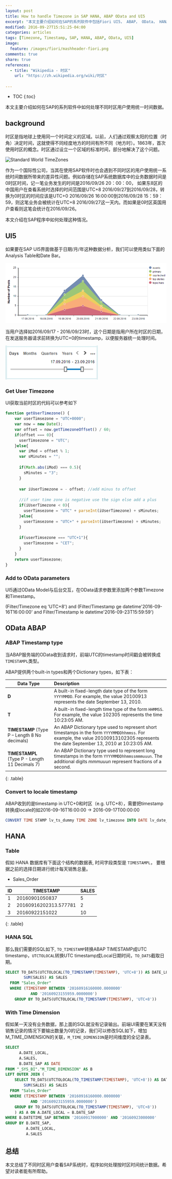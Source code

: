 ```yaml
---
layout: post
title: How to handle Timezone in SAP HANA, ABAP OData and UI5
excerpt: "本文主要介绍如何在SAP的系列软件中包括Fiori UI5， ABAP， OData， HANA，如何处理不同时区UTC用户使用统一时间timestamp数据。How to handle Timezone in SAP HANA, ABAP OData and UI5"
modified: 2016-09-27T15:51:25-04:00
categories: articles
tags: [Timezone, Timestamp, SAP, HANA, ABAP, OData, UI5]
image:
  feature: /images/fiori/mashheader-fiori.png
comments: true
share: true
references:
  - title: "Wikipedia - 时区"
    url: "https://zh.wikipedia.org/wiki/时区"

---
```


* TOC
{:toc}

本文主要介绍如何在SAP的系列软件中如何处理不同时区用户使用统一时间数据。

## background

时区是指地球上使用同一个时间定义的区域。以前，人们通过观察太阳的位置（时角）决定时间，这就使得不同经度地方的时间有所不同（地方时）。1863年，首次使用时区的概念。时区通过设立一个区域的标准时间，部分地解决了这个问题。

![Standard World TimeZones](https://upload.wikimedia.org/wikipedia/commons/8/88/World_Time_Zones_Map.png)

作为一个国际性公司，当其在使用SAP软件时也会遇到不同时区的用户使用统一系统时间数据所带来的差异性问题。例如存储在SAP系统数据库中的业务数据时间是0时区时间，记一笔业务发生的时间是2016/09/26 20：00：00， 如果东8区的中国用户在查看系统时选择的时间范围是UTC+8 2016/09/27到2016/09/28，转换为0时区的时间应该是UTC+0 2016/09/26 16:00:00到2016/09/28 15：59：59，则这笔业务会被统计在UTC+8 2016/09/27这一天内。而如果是0时区英国用户查看则这笔会统计在2016/09/26。

本文介绍在SAP程序中如何处理这种情况。

## UI5

如果要在SAP UI5界面做基于日期/月/年这种数据分析，我们可以使用类似下面的Analysis Table和Date Bar。

![Analysis by Dates Image](/images/fiori/Analysis-by-Dates.png)

当用户选择如2016/09/17 - 2016/09/23时，这个日期是指用户所在时区的日期，在发送服务器请求前转换为UTC+0的timestamp，以便服务器统一处理时间。

![Date Time Bar Image](/images/fiori/Date-Time-Bar.png)

### Get User Timezone

UI获取当前时区的代码可以参考如下

```javascript
function getUserTimezone() {
	var userTimsezone = "UTC+0000";
	var now = new Date();
	var offset = now.getTimezoneOffset() / 60;
	if(offset === 0){
	  userTimsezone = "UTC";
	}else{
	  var iMod = offset % 1;
	  var sMinutes = "";

	  if(Math.abs(iMod) === 0.5){
	    sMinutes = "3";
	  }

	  var iUserTimezone = - offset; //add minus to offset

	  //if user time zone is negative use the sign else add a plus
	  if(iUserTimezone < 0){
	    userTimsezone = "UTC" + parseInt(iUserTimezone) + sMinutes;
	  }else{
	    userTimsezone = "UTC+" + parseInt(iUserTimezone) + sMinutes;
	  }

	  if(userTimsezone === "UTC+1"){
	    userTimsezone = "CET";
	  }
	}
	return userTimsezone;
}
```

### Add to OData parameters

UI5通过OData Model与后台交互，在OData请求参数里添加两个参数Timezone和Timestamp。

(Filter/Timezone eq 'UTC+8') and (Filter/Timestamp ge datetime'2016-09-16T16:00:00' and Filter/Timestamp le datetime'2016-09-23T15:59:59')

## OData ABAP

### ABAP Timestamp type
当ABAP服务端的OData收到请求时，前端UTC的timestamp时间戳会被转换成`TIMESTAMPL`类型。

ABAP提供两个built-in types和两个Dictionary types，如下表：

|Data Type	| Description |
| --------- |:----------- |
|**D**		| A built-in fixed-length date type of the form `YYYYMMDD`. For example, the value 20100913 represents the date September 13, 2010.|
|**T**		| A built-in fixed-length time type of the form `HHMMSS`. For example, the value 102305 represents the time 10:23:05 AM. |
|**TIMESTAMP** (Type P – Length 8 No decimals)	| An ABAP Dictionary type used to represent short timestamps in the form `YYYYMMDDhhmmss`. For example, the value 20100913102305 represents the date September 13, 2010 at 10:23:05 AM. |
|**TIMESTAMPL** (Type P - Length 11 Decimals 7)	| An ABAP Dictionary type used to represent long timestamps in the form `YYYYMMDDhhmmssmmmuuun`. The additional digits *mmmuuun* represent fractions of a second. |
{: .table}

### Convert to locale timestamp
ABAP收到的是timestamp in UTC+0和时区（e.g. UTC+8），需要把timestamp转换成locale的如2016-09-16T16:00:00 -> 2016-09-17T00:00:00

```sql
CONVERT TIME STAMP lv_ts_dummy TIME ZONE lv_timezone INTO DATE lv_date_dummy.
```

## HANA

### Table

假如 HANA 数据库有下面这个结构的数据表, 时间字段类型是 `TIMESTAMPL`， 要根据之前的选择日期进行统计每天销售总量。

* Sales_Order

| ID | TIMESTAMP 	         | SALES  |
| -- | --------------------- | ------ |
| 1  | 20160901050837        | 5      |
| 2  | 20160916202313.577781 | 2      |
| 3  | 20160922151022        | 10     |
{: .table}

### HANA SQL

那么我们需要的SQL如下, `TO_TIMESTAMP`转换ABAP TIMESTAMP成UTC timestamp，`UTCTOLOCAL`转换UTC timestamp成Local日期时间，`TO_DATS`截取日期。

```sql
SELECT TO_DATS(UTCTOLOCAL(TO_TIMESTAMP(TIMESTAMP), 'UTC+8')) AS DATE_LOCAL,
		SUM(SALES) AS SALES
  FROM "Sales_Order"
  WHERE (TIMESTAMP BETWEEN '20160916160000.0000000'
           AND '20160923155959.0000000')
    GROUP BY TO_DATS(UTCTOLOCAL(TO_TIMESTAMP(TIMESTAMP), 'UTC+8'))
```

### With Time Dimension
假如某一天没有业务数据，那上面的SQL就没有记录输出。前端UI需要在某天没有销售记录的情况下要输出数量为0的记录，我们可以修改SQL如下，增加M_TIME_DIMENSION的关联，`M_TIME_DIMENSION`是时间维度的全记录表。

```sql
SELECT
      A.DATE_LOCAL,
      A.SALES,
      B.DATE_SAP AS DATE
FROM "_SYS_BI"."M_TIME_DIMENSION" AS B
LEFT OUTER JOIN (
	SELECT TO_DATS(UTCTOLOCAL(TO_TIMESTAMP(TIMESTAMP), 'UTC+8')) AS DATE_LOCAL,
		SUM(SALES) AS SALES
  FROM "Sales_Order"
  WHERE (TIMESTAMP BETWEEN '20160916160000.0000000'
           AND '20160923155959.0000000')
    GROUP BY TO_DATS(UTCTOLOCAL(TO_TIMESTAMP(TIMESTAMP), 'UTC+8'))
    ) AS A ON A.DATE_LOCAL = B.DATE_SAP
WHERE B.DATETIME_SAP BETWEEN '20160917000000' AND '20160923000000'
GROUP BY B.DATE_SAP,
         A.DATE_LOCAL,
         A.SALES
```

## 总结

本文总结了不同时区用户查看SAP系统时，程序如何处理按时区时间统计数据。希望对读者能有所帮助。
